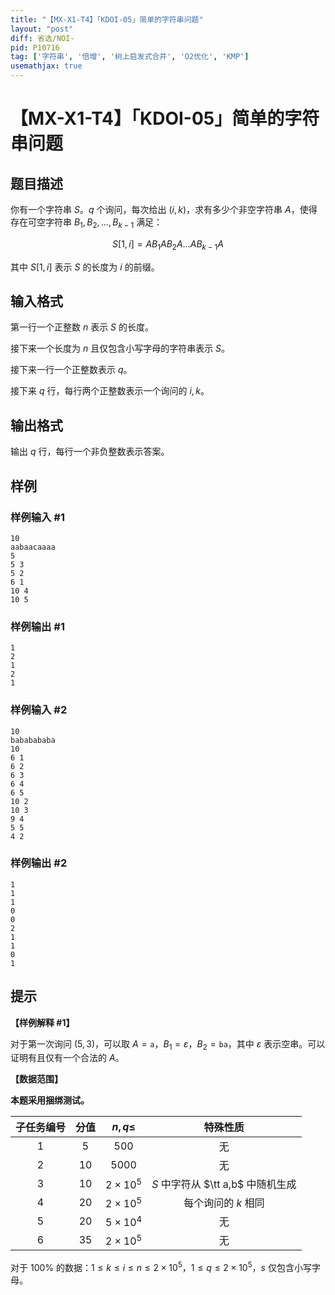 ```yaml
---
title: "【MX-X1-T4】「KDOI-05」简单的字符串问题"
layout: "post"
diff: 省选/NOI-
pid: P10716
tag: ['字符串', '倍增', '树上启发式合并', 'O2优化', 'KMP']
usemathjax: true
---
```


# 【MX-X1-T4】「KDOI-05」简单的字符串问题
## 题目描述

你有一个字符串 $S$。$q$ 个询问，每次给出 $(i,k)$，求有多少个非空字符串 $A$，使得存在可空字符串 $B_1,B_2,\dots,B_{k-1}$ 满足：

$$S[1,i]=AB_1AB_2A\dots AB_{k-1}A$$

其中 $S[1,i]$ 表示 $S$ 的长度为 $i$ 的前缀。
## 输入格式

第一行一个正整数 $n$ 表示 $S$ 的长度。

接下来一个长度为 $n$ 且仅包含小写字母的字符串表示 $S$。

接下来一行一个正整数表示 $q$。

接下来 $q$ 行，每行两个正整数表示一个询问的 $i,k$。
## 输出格式

输出 $q$ 行，每行一个非负整数表示答案。
## 样例

### 样例输入 #1
```
10
aabaacaaaa
5
5 3
5 2
6 1
10 4
10 5
```
### 样例输出 #1
```
1
2
1
2
1
```
### 样例输入 #2
```
10
bababababa
10
6 1
6 2
6 3
6 4
6 5
10 2
10 3
9 4
5 5
4 2
```
### 样例输出 #2
```
1
1
1
0
0
2
1
1
0
1

```
## 提示

**【样例解释 \#1】**

对于第一次询问 $(5,3)$，可以取 $A=\texttt{a}$，$B_1=\varepsilon$，$B_2=\texttt{ba}$，其中 $\varepsilon$ 表示空串。可以证明有且仅有一个合法的 $A$。

**【数据范围】**

**本题采用捆绑测试。**

| 子任务编号 | 分值 | $n,q\leq$ | 特殊性质 |
|:--:|:--:|:--:|:--:|
| $1$ | $5$ | $500$ | 无 |
| $2$ | $10$ | $5000$ | 无 |
| $3$ | $10$ | $2\times10^5$ | $S$ 中字符从 $\tt a,b$ 中随机生成 |
| $4$ | $20$ | $2\times10^5$ | 每个询问的 $k$ 相同 |
| $5$ | $20$ | $5\times10^4$ | 无 |
| $6$ | $35$ | $2\times10^5$ | 无 |

对于 $100\%$ 的数据：$1\leq k\leq i\leq n\leq 2\times 10^5$，$1\leq q\leq 2\times 10^5$，$s$ 仅包含小写字母。
